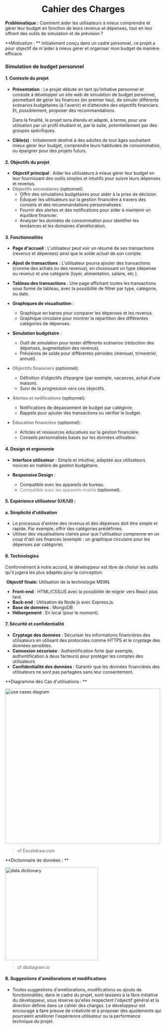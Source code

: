 <h1><div style="text-align:center;">Cahier des Charges</div> </h1>

**Problématique :** Comment aider les utilisateurs à mieux comprendre et gérer leur budget en fonction de leurs revenus et dépenses, tout en leur offrant des outils de simulation et de prévision ? 

**Motivation : ** Initialement conçu dans un cadre personnel, ce projet a pour objectif de m'aider à mieux gérer et organiser mon budget de manière efficace.

### Simulation de budget personnel  

#### 1. **Contexte du projet**
   - **Présentation** : Le projet débute en tant qu'initiative personnel et consiste à développer un site web de simulation de budget personnel, permettant de gérer les finances (en premier lieu), de simuler différents scénarios budgétaires (à l'avenir) et d’atteindre des objectifs financiers. Et, possiblement, proposer des recommandations. 

     Dans la finalité, le projet sera étendu et adapté, à terme, pour une utilisation par un profil étudiant et, par la suite, potentiellement par des groupes spécifiques. 

   - **Cible(s)** : Initialement destiné à des adultes de tout âges souhaitant mieux gérer leur budget, comprendre leurs habitudes de consommation, ou épargner pour des projets futurs. 

     

#### 2. **Objectifs du projet**
   - **Objectif principal** : Aider les utilisateurs à mieux gérer leur budget en leur fournissant des outils simples et intuitifs pour suivre leurs dépenses et revenus.
   - **<span style="color: grey;">Objectifs secondaires</span>** (optionnel):
     - Offrir des simulations budgétaires pour aider à la prise de décision.
     - Éduquer les utilisateurs sur la gestion financière à travers des conseils et des recommandations personnalisées.
     - Fournir des alertes et des notifications pour aider à maintenir un équilibre financier.
     - Analyser les données de consommation pour identifier les tendances et les domaines d’amélioration.

#### 3. **Fonctionnalités**
   - **Page d'accueil** : L'utilisateur peut voir un résumé de ses transactions (revenus et dépenses) ainsi que le solde actuel de son compte.
     
   - **Ajout de transactions** : L'utilisateur pourra ajouter des transactions (comme des achats ou des revenus), en choisissant un type (dépense ou revenu) et une catégorie (loyer, alimentation, salaire, etc.).
     
   - **Tableau des transactions** : Une page affichant toutes les transactions sous forme de tableau, avec la possibilité de filtrer par type, catégorie, ou date.
     
   - **Graphiques de visualisation** :
     - Graphique en barres pour comparer les dépenses et les revenus.
     - Graphique circulaire pour montrer la répartition des différentes catégories de dépenses.
     
   - **Simulation budgétaire** : 
     - Outil de simulation pour tester différents scénarios (réduction des dépenses, augmentation des revenus).
     - Prévisions de solde pour différentes périodes (mensuel, trimestriel, annuel).

   - **<span style="color: grey;">Objectifs financiers</span>** (optionnel):
     - Définition d’objectifs d’épargne (par exemple, vacances, achat d’une maison).
     - Suivi de la progression vers ces objectifs.

   - **<span style="color: grey;">Alertes et notifications</span>** (optionnel):
     - Notifications de dépassement de budget par catégorie.
     - Rappels pour ajouter des transactions ou vérifier le budget.

   - **<span style="color: grey;">Éducation financière</span>** (optionnel):
     - Articles et ressources éducatives sur la gestion financière.
     - Conseils personnalisés basés sur les données utilisateur.

#### 4. **Design et ergonomie** 
   - **Interface utilisateur** : Simple et intuitive, adaptée aux utilisateurs novices en matière de gestion budgétaire.
     
   - **Responsive Design** : 
     - Compatible avec les appareils de bureau.
     - <span style="color: grey;">Compatible avec les appareils mobile</span> (optionnel).


<h4>5. Expérience utilisateur (UX/UI) :</h4>

#### a. **Simplicité d'utilisation**

   - Le processus d'entrée des revenus et des dépenses doit être simple et rapide. Par exemple, offrir des catégories prédéfinies.
   - Utiliser des visualisations claires pour que l'utilisateur comprenne en un coup d'œil ses finances (exemple : un graphique circulaire pour les dépenses par catégorie).

#### 6. **Technologies** 

Conformément à notre accord, le développeur est libre de choisir les outils qu'il jugera les plus adaptés pour la conception.

​	**Objectif finale:** Utilisation de la technologie MERN. 

   - **Front-end** : HTML/CSS/JS avec la possibilité de migrer vers React plus tard. 
   - **Back-end** : Utilisation de Node.js avec Express.js.
   - **Base de données** : MongoDB
   - **Hébergement** : En local (pour le moment).

#### 7. **Sécurité et confidentialité** 

   - **Cryptage des données** : Sécuriser les informations financières des utilisateurs en utilisant des protocoles comme HTTPS et le cryptage des données sensibles.
   - **Connexion sécurisée** : Authentification forte (par exemple, authentification à deux facteurs) pour protéger les comptes des utilisateurs.
   - **Confidentialité des données** : Garantir que les données financières des utilisateurs ne sont pas partagées sans leur consentement.

**Diagramme des Cas d'utilisations : ** 



<img src="/Users/arnaudabou-bacar/Desktop/me/BTS SIO/2nd Year /Cours BTSIO2/Projets BTS SIO/Projet S3/Image_ProjetS3/UseCasesDiagram_4.png" alt="use cases diagram" height="500">

> cf Excalidraw.com

**Dictionnaire de données : ** 

<img src="/Users/arnaudabou-bacar/Desktop/me/BTS SIO/2nd Year /Cours BTSIO2/Projets BTS SIO/Projet S3/Image_ProjetS3/Cap_DataDictionary.png" alt="data dictionary" height="300">

> cf dbdiagram.io



<h4>8. Suggestions d'améliorations et modifications</h4>

   - Toutes suggestions d'améliorations, modifications ou ajouts de fonctionnalités, dans le cadre du projet, sont laissées à la libre initiative du développeur, sous réserve qu'elles respectent l'objectif général et la direction définie dans ce cahier des charges. Le développeur est encouragé à faire preuve de créativité et à proposer des ajustements qui pourraient améliorer l'expérience utilisateur ou la performance technique du projet.



